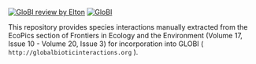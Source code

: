 [![GloBI review by Elton](https://github.com/arw36/EcoPics_Interactions/actions/workflows/review.yml/badge.svg)](https://github.com/arw36/EcoPics_Interactions/actions)  [![GloBI](https://api.globalbioticinteractions.org/interaction.svg?accordingTo=globi:arw36/EcoPics_Interactions)](https://globalbioticinteractions.org/?accordingTo=globi:arw36/EcoPics_Interactions) 

This repository provides species interactions manually extracted from the EcoPics section of Frontiers in Ecology and the Environment (Volume 17, Issue 10 - Volume 20, Issue 3) for incorporation into GLOBI ( ```http://globalbioticinteractions.org``` ). 
